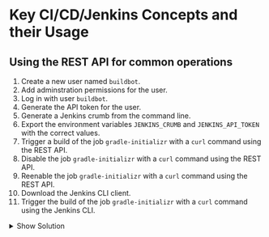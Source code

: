 # Key CI/CD/Jenkins Concepts and their Usage

## Using the REST API for common operations

1. Create a new user named `buildbot`.
2. Add adminstration permissions for the user.
3. Log in with user `buildbot`.
4. Generate the API token for the user.
5. Generate a Jenkins crumb from the command line.
6. Export the environment variables `JENKINS_CRUMB` and `JENKINS_API_TOKEN` with the correct values.
7. Trigger a build of the job `gradle-initializr` with a `curl` command using the REST API.
8. Disable the job `gradle-initializr` with a `curl` command using the REST API.
9. Reenable the job `gradle-initializr` with a `curl` command using the REST API.
10. Download the Jenkins CLI client.
11. Trigger the build of the job `gradle-initializr` with a `curl` command using the Jenkins CLI.

<details><summary>Show Solution</summary>
<p>

Create the new user.

![Create User](./images/09-rest-api/create-user.png)

Add user permissions.

![User Permissions](./images/09-rest-api/user-permissions.png)

Generate the API token.

![API Token](./images/09-rest-api/api-token.png)

Generate the Jenkins crumb from the CLI.

```bash
$ curl -u "buildbot:pwd" 'http://localhost:8080/crumbIssuer/api/xml?xpath=concat(//crumbRequestField,":",//crumb)'
Jenkins-Crumb:890d0b4c9c1b111deb55b196813a0ae1
$ export JENKINS_CRUMB=Jenkins-Crumb:890d0b4c9c1b111deb55b196813a0ae1
$ export JENKINS_API_TOKEN=11e2f3c68399b6bc3a28bc06e002be104d
```

Trigger a build with the `curl` command.

```bash
$ curl -X POST -H "$JENKINS_CRUMB" http://buildbot:$JENKINS_API_TOKEN@localhost:8080/job/gradle-initializr/build
```

Disable the job via the REST API. You will see that the job indicated its status.

```bash
$ curl -X POST -H "$JENKINS_CRUMB" http://buildbot:$JENKINS_API_TOKEN@localhost:8080/job/gradle-initializr/disable
```

![Disabled Job](./images/09-rest-api/disabled-job.png)

Reenable the job.

```bash
$ curl -X POST -H "$JENKINS_CRUMB" http://buildbot:$JENKINS_API_TOKEN@localhost:8080/job/gradle-initializr/enable
```

Download the Jenkins URL by calling the URL `localhost:8080/jnlpJars/jenkins-cli.jar` from the browser.

In the terminal, navigate to the directory that contains the Jenkins CLI JAR file. Use the Jenkins CLI to trigger a build with the correct command. This simply provide the password instead of the API token.

```bash
$ java -jar jenkins-cli.jar -s http://localhost:8080 -auth buildbot:pwd build gradle-initializr
```

</p>
</details>